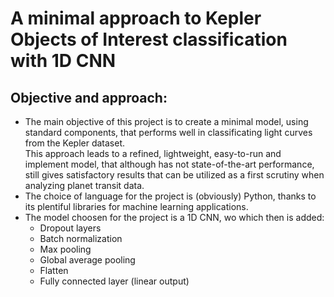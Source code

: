 # A minimal approach to Kepler Objects of Interest classification with 1D CNN

## Objective and approach:

  - The main objective of this project is to create a minimal model, using standard components, that performs well in classificating light curves from the Kepler dataset.  
    This approach leads to a refined, lightweight, easy-to-run and implement model, that although has not state-of-the-art performance, still gives satisfactory results
    that can be utilized as a first scrutiny when analyzing planet transit data.
  - The choice of language for the project is (obviously) Python, thanks to its plentiful libraries for machine learning applications.
  - The model choosen for the project is a 1D CNN, wo which then is added:
    - Dropout layers
    - Batch normalization
    - Max pooling
    - Global average pooling
    - Flatten
    - Fully connected layer (linear output)

## 

